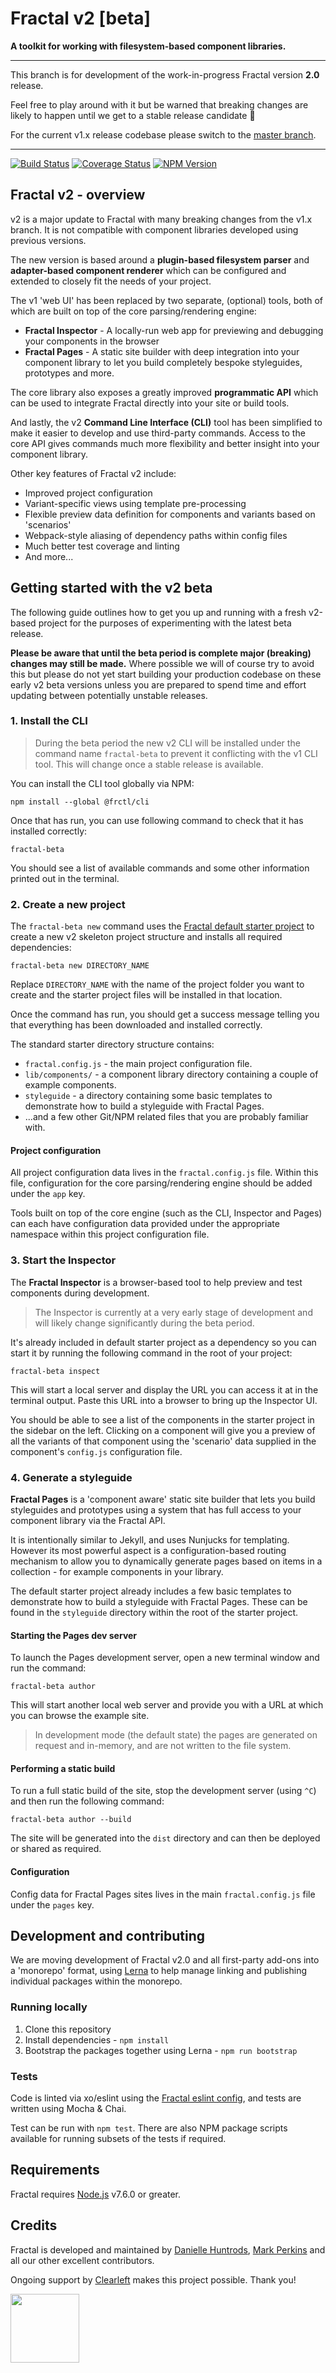 # Fractal v2 [beta]

**A toolkit for working with filesystem-based component libraries.**

---

This branch is for development of the work-in-progress Fractal version **2.0** release.

Feel free to play around with it but be warned that breaking changes are likely to happen until we get to a stable release candidate :rocket:

For the current v1.x release codebase please switch to the [master branch](https://github.com/frctl/fractal/tree/master).

---

[![Build Status](https://img.shields.io/travis/frctl/fractal/v2.svg?style=flat-square)](https://travis-ci.org/frctl/fractal)
[![Coverage Status](https://img.shields.io/coveralls/frctl/fractal/v2.svg?style=flat-square)](https://coveralls.io/github/frctl/fractal?branch=v2)
[![NPM Version](https://img.shields.io/npm/v/@frctl/fractal/beta.svg?style=flat-square)](https://www.npmjs.com/package/@frctl/fractal)

## Fractal v2 - overview

v2 is a major update to Fractal with many breaking changes from the v1.x branch. It is not compatible with component libraries developed using previous versions.

The new version is based around a **plugin-based filesystem parser** and **adapter-based component renderer** which can be configured and extended to closely fit the needs of your project.

The v1 'web UI' has been replaced by two separate, (optional) tools, both of which are built on top of the core parsing/rendering engine:

- **Fractal Inspector** - A locally-run web app for previewing and debugging your components in the browser
- **Fractal Pages** - A static site builder with deep integration into your component library to let you build completely bespoke styleguides, prototypes and more.

The core library also exposes a greatly improved **programmatic API** which can be used to integrate Fractal directly into your site or build tools.

And lastly, the v2 **Command Line Interface (CLI)** tool has been simplified to make it easier to develop and use third-party commands. Access to the core API gives commands much more flexibility and better insight into your component library.

Other key features of Fractal v2 include:

* Improved project configuration
* Variant-specific views using template pre-processing
* Flexible preview data definition for components and variants based on 'scenarios'
* Webpack-style aliasing of dependency paths within config files
* Much better test coverage and linting
* And more...

## Getting started with the v2 beta

The following guide outlines how to get you up and running with a fresh v2-based project for the purposes of experimenting with the latest beta release.

**Please be aware that until the beta period is complete major (breaking) changes may still be made.** Where possible we will of course try to avoid this but please do not yet start building your production codebase on these early v2 beta versions unless you are prepared to spend time and effort updating between potentially unstable releases.

### 1. Install the CLI

> During the beta period the new v2 CLI will be installed under the command name `fractal-beta` to prevent it conflicting with the v1 CLI tool. This will change once a stable release is available.

You can install the CLI tool globally via NPM:

```
npm install --global @frctl/cli
```

Once that has run, you can use following command to check that it has installed correctly:

```
fractal-beta
```

You should see a list of available commands and some other information printed out in the terminal.

### 2. Create a new project

The `fractal-beta new` command uses the [Fractal default starter project](https://github.com/frctl/fractal-starter-default) to  create a new v2 skeleton project structure and installs all required dependencies:

```
fractal-beta new DIRECTORY_NAME
```

Replace `DIRECTORY_NAME` with the name of the project folder you want to create and the starter project files will be installed in that location.

Once the command has run, you should get a success message telling you that everything has been downloaded and installed correctly.

The standard starter directory structure contains:

- `fractal.config.js` - the main project configuration file.
- `lib/components/` - a component library directory containing a couple of example components.
- `styleguide` - a directory containing some basic templates to demonstrate how to build a styleguide with Fractal Pages.
- ...and a few other Git/NPM related files that you are probably familiar with.

#### Project configuration

All project configuration data lives in the `fractal.config.js` file. Within this file, configuration for the core parsing/rendering engine should be added under the `app` key.

Tools built on top of the core engine (such as the CLI, Inspector and Pages) can each have configuration data provided under the appropriate namespace within this project configuration file.

### 3. Start the Inspector

The **Fractal Inspector** is a browser-based tool to help preview and test components during development.

> The Inspector is currently at a very early stage of development and will likely change significantly during the beta period.

It's already included in default starter project as a dependency so you can start it by running the following command in the root of your project:

```
fractal-beta inspect
```
This will start a local server and display the URL you can access it at in the terminal output. Paste this URL into a browser to bring up the Inspector UI.

You should be able to see a list of the components in the starter project in the sidebar on the left. Clicking on a component will give you a preview of all the variants of that component using the 'scenario' data supplied in the component's `config.js` configuration file.

### 4. Generate a styleguide

**Fractal Pages** is a 'component aware' static site builder that lets you build styleguides and prototypes using a system that has full access to your component library via the Fractal API.

It is intentionally similar to Jekyll, and uses Nunjucks for templating. However its most powerful aspect is a configuration-based routing mechanism to allow you to dynamically generate pages based on items in a collection - for example components in your library.

The default starter project already includes a few basic templates to demonstrate how to build a styleguide with Fractal Pages. These can be found in the `styleguide` directory within the root of the starter project.

#### Starting the Pages dev server

To launch the Pages development server, open a new terminal window and run the command:

```
fractal-beta author
```

This will start another local web server and provide you with a URL at which you can browse the example site.

> In development mode (the default state) the pages are generated on request and in-memory, and are not written to the file system.

#### Performing a static build

To run a full static build of the site, stop the development server (using `^C`) and then run the following command:

```
fractal-beta author --build
```

The site will be generated into the `dist` directory and can then be deployed or shared as required.

#### Configuration

Config data for Fractal Pages sites lives in the main `fractal.config.js` file under the `pages` key.


## Development and contributing

We are moving development of Fractal v2.0 and all first-party add-ons into a 'monorepo' format, using [Lerna](https://github.com/lerna/lerna) to help manage linking and publishing individual packages within the monorepo.

### Running locally

1. Clone this repository
2. Install dependencies - `npm install`
3. Bootstrap the packages together using Lerna - `npm run bootstrap`

### Tests

Code is linted via xo/eslint using the [Fractal eslint config](https://github.com/frctl/eslint-config-frctl), and tests are written using Mocha & Chai.

Test can be run with `npm test`. There are also NPM package scripts available for running subsets of the tests if required.

## Requirements

Fractal requires [Node.js](https://nodejs.org) v7.6.0 or greater.

## Credits

Fractal is developed and maintained by [Danielle Huntrods](http://github.com/dkhuntrods), [Mark Perkins](http://github.com/allmarkedup) and all our other excellent contributors.

Ongoing support by [Clearleft](https://clearleft.com) makes this project possible. Thank you!

<a href="https://clearleft.com"><img width="110" src="http://clearleft.s3.amazonaws.com/logo.png"></a>
